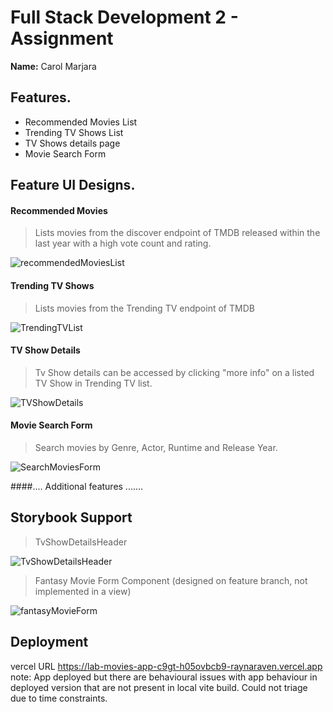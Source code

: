 # Full Stack Development 2 - Assignment

__Name:__ Carol Marjara

## Features.

+ Recommended Movies List
+ Trending TV Shows List
+ TV Shows details page
+ Movie Search Form



## Feature UI Designs.


#### Recommended Movies

> Lists movies from the discover endpoint of TMDB released within the last year with a high vote count and rating.

![recommendedMoviesList](https://github.com/RaynaRaven/labMoviesApp/assets/98043382/aae937bd-728d-47aa-a3a1-075367b4d488)



#### Trending TV Shows


> Lists movies from the Trending TV endpoint of TMDB


![TrendingTVList](https://github.com/RaynaRaven/labMoviesApp/assets/98043382/92df8eee-9423-47d5-a5fc-edb590486da9)


#### TV Show Details


> Tv Show details can be accessed by clicking "more info" on a listed TV Show in Trending TV list.


![TVShowDetails](https://github.com/RaynaRaven/labMoviesApp/assets/98043382/62f80eb2-359d-4ab9-9e46-9a43cec523e6)


#### Movie Search Form


> Search movies by Genre, Actor, Runtime and Release Year.


![SearchMoviesForm](https://github.com/RaynaRaven/labMoviesApp/assets/98043382/f8f6175a-455c-4c9f-b2a8-6758ab1b5467)



####.... Additional features .......

## Storybook Support


> TvShowDetailsHeader


![TvShowDetailsHeader](https://github.com/RaynaRaven/labMoviesApp/assets/98043382/8e961bf1-26dc-4dd5-bf88-3cd9a76c2043)


> Fantasy Movie Form Component (designed on feature branch, not implemented in a view)


![fantasyMovieForm](https://github.com/RaynaRaven/labMoviesApp/assets/98043382/00fb6ab2-e8c3-4d00-b331-450c9a782e0c)


## Deployment

vercel URL https://lab-movies-app-c9gt-h05ovbcb9-raynaraven.vercel.app
note: App deployed but there are behavioural issues with app behaviour in deployed version that are not present in local vite build. Could not triage due to time constraints.
